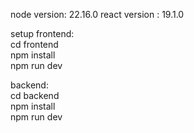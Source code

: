 node version:  22.16.0
react version : 19.1.0

setup 
frontend:<br>
cd frontend<br>
npm install<br>
npm run dev

backend:<br>
cd backend<br>
npm install <br>
npm run dev
